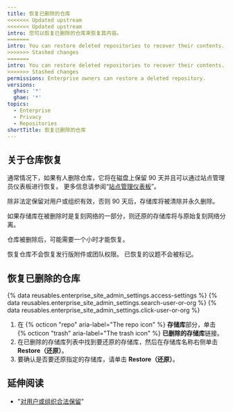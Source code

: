 ```yaml
---
title: 恢复已删除的仓库
<<<<<<< Updated upstream
<<<<<<< Updated upstream
intro: 您可以恢复已删除的仓库来恢复其内容。
=======
intro: You can restore deleted repositories to recover their contents.
>>>>>>> Stashed changes
=======
intro: You can restore deleted repositories to recover their contents.
>>>>>>> Stashed changes
permissions: Enterprise owners can restore a deleted repository.
versions:
  ghes: '*'
  ghae: '*'
topics:
  - Enterprise
  - Privacy
  - Repositories
shortTitle: 恢复已删除的仓库
---
```


## 关于仓库恢复

通常情况下，如果有人删除仓库，它将在磁盘上保留 90 天并且可以通过站点管理员仪表板进行恢复。 更多信息请参阅“[站点管理仪表板](/admin/configuration/configuring-your-enterprise/site-admin-dashboard)”。

除非法定保留对用户或组织有效，否则 90 天后，存储库将被清除并永久删除。

如果存储库在被删除时是复刻网络的一部分，则还原的存储库将与原始复刻网络分离。

仓库被删除后，可能需要一个小时才能恢复。

恢复仓库不会恢复发行版附件或团队权限。 已恢复的议题不会被标记。

## 恢复已删除的仓库

{% data reusables.enterprise_site_admin_settings.access-settings %}
{% data reusables.enterprise_site_admin_settings.search-user-or-org %}
{% data reusables.enterprise_site_admin_settings.click-user-or-org %}
1. 在 {% octicon "repo" aria-label="The repo icon" %} **存储库**部分，单击 {% octicon "trash" aria-label="The trash icon" %} **已删除的存储库**链接。
1. 在已删除的存储库列表中找到要还原的存储库，然后在存储库名称右侧单击 **Restore（还原）**。
1. 要确认是否要还原指定的存储库，请单击 **Restore（还原）**。

## 延伸阅读

- "[对用户或组织合法保留](/admin/user-management/managing-users-in-your-enterprise/placing-a-legal-hold-on-a-user-or-organization)"
